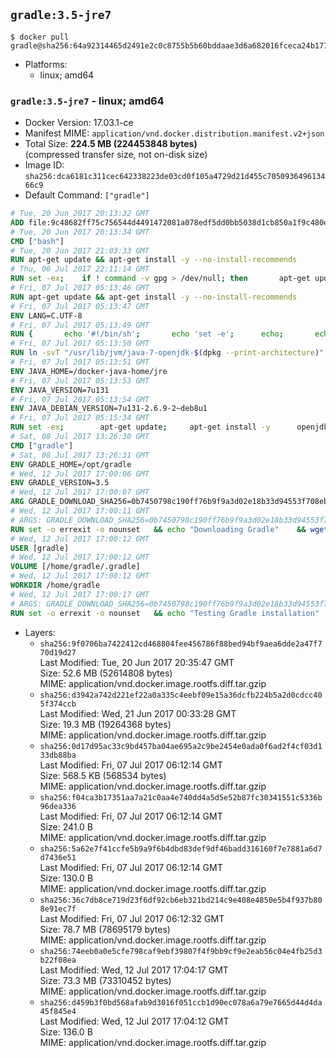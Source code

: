 ## `gradle:3.5-jre7`

```console
$ docker pull gradle@sha256:64a92314465d2491e2c0c8755b5b60bddaae3d6a682016fceca24b177f0c30b7
```

-	Platforms:
	-	linux; amd64

### `gradle:3.5-jre7` - linux; amd64

-	Docker Version: 17.03.1-ce
-	Manifest MIME: `application/vnd.docker.distribution.manifest.v2+json`
-	Total Size: **224.5 MB (224453848 bytes)**  
	(compressed transfer size, not on-disk size)
-	Image ID: `sha256:dca6181c311cec642338223de03cd0f105a4729d21d455c705093649613466c9`
-	Default Command: `["gradle"]`

```dockerfile
# Tue, 20 Jun 2017 20:13:32 GMT
ADD file:9c48682ff75c756544d4491472081a078edf5dd0bb5038d1cb850a1f9c480e3e in / 
# Tue, 20 Jun 2017 20:13:34 GMT
CMD ["bash"]
# Tue, 20 Jun 2017 21:03:33 GMT
RUN apt-get update && apt-get install -y --no-install-recommends 		ca-certificates 		curl 		wget 	&& rm -rf /var/lib/apt/lists/*
# Thu, 06 Jul 2017 22:11:14 GMT
RUN set -ex; 	if ! command -v gpg > /dev/null; then 		apt-get update; 		apt-get install -y --no-install-recommends 			gnupg2 			dirmngr 		; 		rm -rf /var/lib/apt/lists/*; 	fi
# Fri, 07 Jul 2017 05:13:46 GMT
RUN apt-get update && apt-get install -y --no-install-recommends 		bzip2 		unzip 		xz-utils 	&& rm -rf /var/lib/apt/lists/*
# Fri, 07 Jul 2017 05:13:47 GMT
ENV LANG=C.UTF-8
# Fri, 07 Jul 2017 05:13:49 GMT
RUN { 		echo '#!/bin/sh'; 		echo 'set -e'; 		echo; 		echo 'dirname "$(dirname "$(readlink -f "$(which javac || which java)")")"'; 	} > /usr/local/bin/docker-java-home 	&& chmod +x /usr/local/bin/docker-java-home
# Fri, 07 Jul 2017 05:13:50 GMT
RUN ln -svT "/usr/lib/jvm/java-7-openjdk-$(dpkg --print-architecture)" /docker-java-home
# Fri, 07 Jul 2017 05:13:51 GMT
ENV JAVA_HOME=/docker-java-home/jre
# Fri, 07 Jul 2017 05:13:53 GMT
ENV JAVA_VERSION=7u131
# Fri, 07 Jul 2017 05:13:54 GMT
ENV JAVA_DEBIAN_VERSION=7u131-2.6.9-2~deb8u1
# Fri, 07 Jul 2017 05:15:34 GMT
RUN set -ex; 		apt-get update; 	apt-get install -y 		openjdk-7-jre-headless="$JAVA_DEBIAN_VERSION" 	; 	rm -rf /var/lib/apt/lists/*; 		[ "$(readlink -f "$JAVA_HOME")" = "$(docker-java-home)" ]; 		update-alternatives --get-selections | awk -v home="$(readlink -f "$JAVA_HOME")" 'index($3, home) == 1 { $2 = "manual"; print | "update-alternatives --set-selections" }'; 	update-alternatives --query java | grep -q 'Status: manual'
# Sat, 08 Jul 2017 13:26:30 GMT
CMD ["gradle"]
# Sat, 08 Jul 2017 13:26:31 GMT
ENV GRADLE_HOME=/opt/gradle
# Wed, 12 Jul 2017 17:00:06 GMT
ENV GRADLE_VERSION=3.5
# Wed, 12 Jul 2017 17:00:07 GMT
ARG GRADLE_DOWNLOAD_SHA256=0b7450798c190ff76b9f9a3d02e18b33d94553f708ebc08ebe09bdf99111d110
# Wed, 12 Jul 2017 17:00:11 GMT
# ARGS: GRADLE_DOWNLOAD_SHA256=0b7450798c190ff76b9f9a3d02e18b33d94553f708ebc08ebe09bdf99111d110
RUN set -o errexit -o nounset 	&& echo "Downloading Gradle" 	&& wget --no-verbose --output-document=gradle.zip "https://services.gradle.org/distributions/gradle-${GRADLE_VERSION}-bin.zip" 		&& echo "Checking download hash" 	&& echo "${GRADLE_DOWNLOAD_SHA256} *gradle.zip" | sha256sum --check - 		&& echo "Installing Gradle" 	&& unzip gradle.zip 	&& rm gradle.zip 	&& mv "gradle-${GRADLE_VERSION}" "${GRADLE_HOME}/" 	&& ln --symbolic "${GRADLE_HOME}/bin/gradle" /usr/bin/gradle 		&& echo "Adding gradle user and group" 	&& groupadd --system --gid 1000 gradle 	&& useradd --system --gid gradle --uid 1000 --shell /bin/bash --create-home gradle 	&& mkdir /home/gradle/.gradle 	&& chown --recursive gradle:gradle /home/gradle
# Wed, 12 Jul 2017 17:00:12 GMT
USER [gradle]
# Wed, 12 Jul 2017 17:00:12 GMT
VOLUME [/home/gradle/.gradle]
# Wed, 12 Jul 2017 17:00:12 GMT
WORKDIR /home/gradle
# Wed, 12 Jul 2017 17:00:17 GMT
# ARGS: GRADLE_DOWNLOAD_SHA256=0b7450798c190ff76b9f9a3d02e18b33d94553f708ebc08ebe09bdf99111d110
RUN set -o errexit -o nounset 	&& echo "Testing Gradle installation" 	&& gradle --version
```

-	Layers:
	-	`sha256:9f0706ba7422412cd468804fee456786f88bed94bf9aea6dde2a47f770d19d27`  
		Last Modified: Tue, 20 Jun 2017 20:35:47 GMT  
		Size: 52.6 MB (52614808 bytes)  
		MIME: application/vnd.docker.image.rootfs.diff.tar.gzip
	-	`sha256:d3942a742d221ef22a0a335c4eebf09e15a36dcfb224b5a2d0cdcc405f374ccb`  
		Last Modified: Wed, 21 Jun 2017 00:33:28 GMT  
		Size: 19.3 MB (19264368 bytes)  
		MIME: application/vnd.docker.image.rootfs.diff.tar.gzip
	-	`sha256:0d17d95ac33c9bd457ba04ae695a2c9be2454e0ada0f6ad2f4cf03d133db88ba`  
		Last Modified: Fri, 07 Jul 2017 06:12:14 GMT  
		Size: 568.5 KB (568534 bytes)  
		MIME: application/vnd.docker.image.rootfs.diff.tar.gzip
	-	`sha256:f04ca3b17351aa7a21c0aa4e740dd4a5d5e52b87fc30341551c5336b96dea336`  
		Last Modified: Fri, 07 Jul 2017 06:12:14 GMT  
		Size: 241.0 B  
		MIME: application/vnd.docker.image.rootfs.diff.tar.gzip
	-	`sha256:5a62e7f41ccfe5b9a9f6b4dbd83def9df46badd316160f7e7881a6d7d7436e51`  
		Last Modified: Fri, 07 Jul 2017 06:12:14 GMT  
		Size: 130.0 B  
		MIME: application/vnd.docker.image.rootfs.diff.tar.gzip
	-	`sha256:36c7db8ce719d23f6df92cb6eb321bd214c9e408e4850e5b4f937b808e91ec7f`  
		Last Modified: Fri, 07 Jul 2017 06:12:32 GMT  
		Size: 78.7 MB (78695179 bytes)  
		MIME: application/vnd.docker.image.rootfs.diff.tar.gzip
	-	`sha256:74eeb0a0e5cfe798caf9ebf39807f4f9bb9cf9e2eab56c04e4fb25d3b22f08ea`  
		Last Modified: Wed, 12 Jul 2017 17:04:17 GMT  
		Size: 73.3 MB (73310452 bytes)  
		MIME: application/vnd.docker.image.rootfs.diff.tar.gzip
	-	`sha256:d459b3f0bd568afab9d3016f051ccb1d90ec078a6a79e7665d44d4da45f845e4`  
		Last Modified: Wed, 12 Jul 2017 17:04:12 GMT  
		Size: 136.0 B  
		MIME: application/vnd.docker.image.rootfs.diff.tar.gzip
